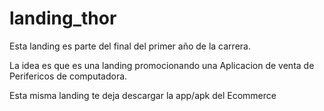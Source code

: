 # landing_thor
Esta landing es parte del final del primer año de la carrera.

La idea es que es una landing promocionando una Aplicacion de venta de Perifericos de computadora.

Esta misma landing te deja descargar la app/apk del Ecommerce

